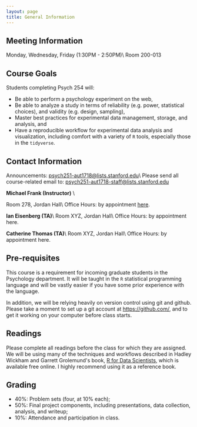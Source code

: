 ```yaml
---
layout: page
title: General Information
---
```


## Meeting Information

Monday, Wednesday, Friday (1:30PM - 2:50PM)\\
Room 200-013

## Course Goals

Students completing Psych 254 will:

* Be able to perform a psychology experiment on the web,
* Be able to analyze a study in terms of reliability (e.g. power, statistical choices), and validity (e.g. design, sampling),
* Master best practices for experimental data management, storage, and analysis, and
* Have a reproducible workflow for experimental data analysis and visualization, including comfort with a variety of `R` tools, especially those in the `tidyverse`.

## Contact Information

Announcements: [psych251-aut1718@lists.stanford.edu](https://mailman.stanford.edu/mailman/listinfo/psych251-aut21718)\\
Please send all course-related email to: [psych251-aut1718-staff@lists.stanford.edu](mailto://psych251-aut1718-staff@lists.stanford.edu)

**Michael Frank (Instructor)** \\
<!-- [mcfrank (at) stanford (dot) edu](mailto://mcfrank at stanford dot edu) -->
Room 278, Jordan Hall\\
Office Hours: by appointment [here](http://mcfrank.youcanbook.me).

**Ian Eisenberg (TA)**\\
Room XYZ, Jordan Hall\\
Office Hours: by appointment here.

**Catherine Thomas (TA)**\\
Room XYZ, Jordan Hall\\
Office Hours: by appointment here.

## Pre-requisites

This course is a requirement for incoming graduate students in the Psychology department. It will be taught in the `R` statistical programming language and will be vastly easier if you have some prior experience with the language.

In addition, we will be relying heavily on version control using git and github. Please take a moment to set up a git account at https://github.com/, and to get it working on your computer before class starts.

## Readings

Please complete all readings before the class for which they are assigned. We will be using many of the techniques and workflows described in Hadley Wickham and Garrett Grolemund's book, [R for Data Scientists](http://r4ds.had.co.nz/), which is available free online. I highly recommend using it as a reference book.

<!-- Two other great books that we will refer to occasionally:

* Rosenthal, R., & Rosnow, R. L. (2008). Essentials of behavioral research: Methods and data analysis (3rd ed.). McGraw-Hill. -->

## Grading

* 40%: Problem sets (four, at 10% each);
* 50%: Final project components, including presentations, data collection, analysis, and writeup;
* 10%: Attendance and participation in class.
